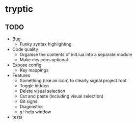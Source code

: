 # tryptic

## TODO
- Bug
    - Funky syntax highlighting
- Code quality
    - Organise the contents of init.lua into a separate module
    - Make devicons optional
- Expose config
    - Key mappings
- Features
    - Something (like an icon) to clearly signal project root
    - Toggle hidden
    - Delete visual selection
    - Cut and paste (including visual selection)
    - Git signs
    - Diagnostics
    - `g?` help window
- tests
